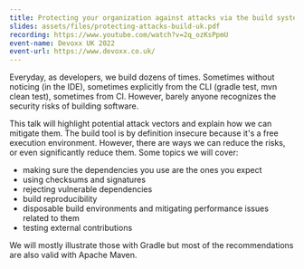 ```yaml
---
title: Protecting your organization against attacks via the build system
slides: assets/files/protecting-attacks-build-uk.pdf
recording: https://www.youtube.com/watch?v=2q_ozKsPpmU
event-name: Devoxx UK 2022
event-url: https://www.devoxx.co.uk/
---
```


Everyday, as developers, we build dozens of times.
Sometimes without noticing (in the IDE), sometimes explicitly from the CLI (gradle test, mvn clean test), sometimes from CI.
However, barely anyone recognizes the security risks of building software.

This talk will highlight potential attack vectors and explain how we can mitigate them.
The build tool is by definition insecure because it's a free execution environment.
However, there are ways we can reduce the risks, or even significantly reduce them.
Some topics we will cover:

* making sure the dependencies you use are the ones you expect
* using checksums and signatures
* rejecting vulnerable dependencies
* build reproducibility
* disposable build environments and mitigating performance issues related to them
* testing external contributions

We will mostly illustrate those with Gradle but most of the recommendations are also valid with Apache Maven. 
